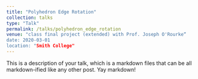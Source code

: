 ```yaml
---
title: "Polyhedron Edge Rotation"
collection: talks
type: "Talk"
permalink: /talks/polyhedron_edge_rotation
venue: "class final project (extended) with Prof. Joseph O'Rourke“
date: 2020-03-01
location: "Smith College"
---
```


This is a description of your talk, which is a markdown files that can be all markdown-ified like any other post. Yay markdown!
